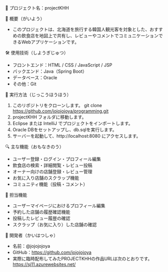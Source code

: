 
🌸 プロジェクト名：projectKHH

📝 概要（がいよう）
- このプロジェクトは、北海道を旅行する韓国人観光客を対象とした、おすすめの飲食店を地図上で共有し、レビューやコメントでコミュニケーションできるWebアプリケーションです。

🛠 使用技術（しようぎじゅつ）
- フロントエンド：HTML / CSS / JavaScript / JSP
- バックエンド：Java（Spring Boot）
- データベース：Oracle
- その他：Git

🚀 実行方法（じっこうほうほう）
1. このリポジトリをクローンします。
git clone https://github.com/jojojojoya/programming.git
2. projectKHH フォルダに移動します。
3. Eclipse または IntelliJ でプロジェクトをインポートします。
4. Oracle DBをセットアップし、db.sqlを実行します。
5. サーバーを起動して、http://localhost:8080 にアクセスします。

🔍 主な機能（おもなきのう）
- ユーザー登録・ログイン・プロフィール編集
- 飲食店の検索・詳細閲覧・レビュー投稿
- オーナー向けの店舗登録・レビュー管理
- お気に入り店舗のスクラップ機能
- コミュニティ機能（投稿・コメント）

👤 担当機能
- ユーザーマイページにおけるプロフィール編集
- 予約した店舗の履歴確認機能
- 投稿したレビュー履歴の確認
- スクラップ（お気に入り）した店舗の確認

👤 開発者（かいはつしゃ）
- 名前：@jojojojoya
- GitHub：https://github.com/jojojojoya
- 実際に臨時配布してみたPROJECTKHHの作品URLは次のとおりです。
https://sj11.azurewebsites.net/
